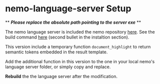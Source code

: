 # nemo-language-server Setup

**
***Please replace the absolute path pointing to the server exe***
**

The nemo language server is included the nemo repository [here](https://github.com/knowsys/nemo). See the build command [here](https://github.com/knowsys/nemo-vscode-extension) (second bullet in the instaltion section).

This version include a temporary function `document_highlight` to return semantic tokens embedded in the result template.

Add the additional function in this version to the one in your local nemo's language server folder, or simply copy and replace.

**Rebuild** the the language server after the modification.
